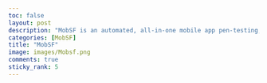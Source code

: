 ```yaml
---
toc: false
layout: post
description: "MobSF is an automated, all-in-one mobile app pen-testing, malware analysis and security assessment framework able to perform static and dynamic analysis."
categories: [MobSF]
title: "MobSF"
image: images/Mobsf.png
comments: true
sticky_rank: 5
---
```

